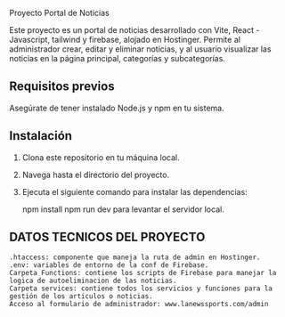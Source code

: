 Proyecto Portal de Noticias

Este proyecto es un portal de noticias desarrollado con Vite, React - Javascript, tailwind y firebase, alojado en Hostinger. Permite al administrador crear, editar y eliminar noticias, y al usuario visualizar las noticias en la página principal, categorías y subcategorías.

## Requisitos previos

Asegúrate de tener instalado Node.js y npm en tu sistema.

## Instalación

1. Clona este repositorio en tu máquina local.
2. Navega hasta el directorio del proyecto.
3. Ejecuta el siguiente comando para instalar las dependencias:

    npm install
    npm run dev para levantar el servidor local.

## DATOS TECNICOS DEL PROYECTO
    .htaccess: componente que maneja la ruta de admin en Hostinger.
    .env: variables de entorno de la conf de Firebase.
    Carpeta Functions: contiene los scripts de Firebase para manejar la logica de autoeliminacion de las noticias.
    Carpeta services: contiene todos los servicios y funciones para la gestión de los articulos o noticias.
    Acceso al formulario de administrador: www.lanewssports.com/admin










